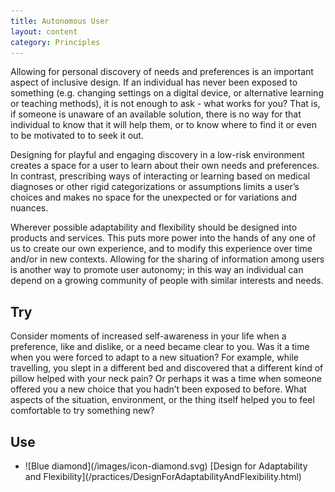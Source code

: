 ```yaml
---
title: Autonomous User
layout: content
category: Principles
---
```


Allowing for personal discovery of needs and preferences is an important aspect of inclusive design. If an individual has never been exposed to something (e.g. changing settings on a digital device, or alternative learning or teaching methods), it is not enough to ask - what works for you? That is, if someone is unaware of an available solution, there is no way for that individual to know that it will help them, or to know where to find it or even to be motivated to to seek it out.

Designing for playful and engaging discovery in a low-risk environment creates a space for a user to learn about their own needs and preferences. In contrast, prescribing ways of interacting or learning based on medical diagnoses or other rigid categorizations or assumptions limits a user’s choices and makes no space for the unexpected or for variations and nuances.

Wherever possible adaptability and flexibility should be designed into products and services. This puts more power into the hands of any one of us to create our own experience, and to modify this experience over time and/or in new contexts. Allowing for the sharing of information among users is another way to promote user autonomy; in this way an individual can depend on a growing community of people with similar interests and needs.

## Try
Consider moments of increased self-awareness in your life when a preference, like and dislike, or a need became clear to you. Was it a time when you were forced to adapt to a new situation? For example, while travelling, you slept in a different bed and discovered that a different kind of pillow helped with your neck pain? Or perhaps it was a time when someone offered you a new choice that you hadn’t been exposed to before. What aspects of the situation, environment, or the thing itself helped you to feel comfortable to try something new?

## Use
<ul class="docs-inclusive-design-guides-articleContentUse">
    <li>
        ![Blue diamond](/images/icon-diamond.svg) [Design for Adaptability and Flexibility](/practices/DesignForAdaptabilityAndFlexibility.html)
    </li>
</ul>
